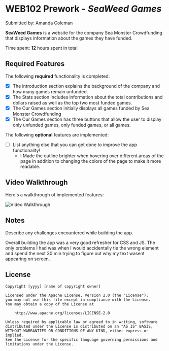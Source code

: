 # WEB102 Prework - *SeaWeed Games*

Submitted by: Amanda Coleman

**SeaWeed Games** is a website for the company Sea Monster Crowdfunding that displays information about the games they have funded.

Time spent: **12** hours spent in total

## Required Features

The following **required** functionality is completed:

* [x] The introduction section explains the background of the company and how many games remain unfunded.
* [x] The Stats section includes information about the total contributions and dollars raised as well as the top two most funded games.
* [x] The Our Games section initially displays all games funded by Sea Monster Crowdfunding
* [x] The Our Games section has three buttons that allow the user to display only unfunded games, only funded games, or all games.

The following **optional** features are implemented:

* [ ] List anything else that you can get done to improve the app functionality!
  * I Made the outline brighter when hovering over different areas of the page in addition to changing the colors of the page to make it more readable. 

## Video Walkthrough

Here's a walkthrough of implemented features:

<img src='assets/Screen%20Recording%202023-02-04%20at%202.52.51%20PM.mov' title='Still Image' width='' alt='Video Walkthrough' />



## Notes

Describe any challenges encountered while building the app.

Overall building the app was a very good refresher for CSS and JS. The only problems I had was when I would accidentally tie the wrong element and spend the next 30 min trying to figure out why my text wasent appearing on screen. 

## License

    Copyright [yyyy] [name of copyright owner]

    Licensed under the Apache License, Version 2.0 (the "License");
    you may not use this file except in compliance with the License.
    You may obtain a copy of the License at

        http://www.apache.org/licenses/LICENSE-2.0

    Unless required by applicable law or agreed to in writing, software
    distributed under the License is distributed on an "AS IS" BASIS,
    WITHOUT WARRANTIES OR CONDITIONS OF ANY KIND, either express or implied.
    See the License for the specific language governing permissions and
    limitations under the License.
